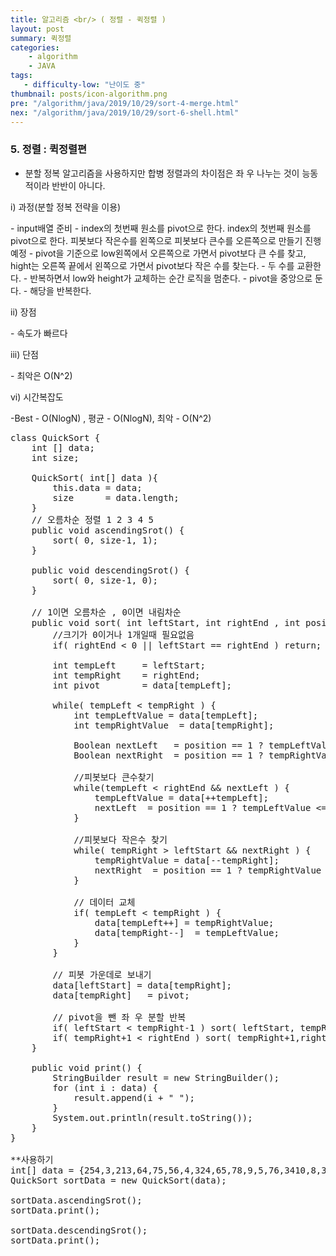 ```yaml
---
title: 알고리즘 <br/> ( 정렬 - 퀵정렬 )
layout: post
summary: 퀵정렬
categories: 
    - algorithm
    - JAVA
tags: 
   - difficulty-low: "난이도 중"
thumbnail: posts/icon-algorithm.png
pre: "/algorithm/java/2019/10/29/sort-4-merge.html"
nex: "/algorithm/java/2019/10/29/sort-6-shell.html"
---
```

### 5. 정렬 : 퀵정렬편
 - 분할 정복 알고리즘을 사용하지만 합병 정렬과의 차이점은  좌 우 나누는 것이 능동적이라 반반이 아니다.
   
<p class="bold-text"> i) 과정(분할 정복 전략을 이용) </p>
 - input배열 준비
 - index의 첫번째 원소를 pivot으로 한다. index의 첫번째 원소를 pivot으로 한다. 피봇보다 작은수를 왼쪽으로 피봇보다 큰수를 오른쪽으로 만들기 진행예정
 - pivot을 기준으로 low왼쪽에서 오른쪽으로 가면서 pivot보다 큰 수를 찾고, hight는 오른쪽 끝에서 왼쪽으로 가면서 pivot보다 작은 수를 찾는다.
 - 두 수를 교환한다.
 - 반복하면서 low와 height가 교체하는 순간 로직을 멈춘다.
 - pivot을 중앙으로 둔다.
 - 해당을 반복한다.
 
<p class="bold-text"> ii) 장점 </p>
 - 속도가 빠르다
   
<p class="bold-text"> iii) 단점 </p>
 - 최악은 O(N^2)

<p class="bold-text"> vi) 시간복잡도</p>
 -Best - O(NlogN) , 평균 - O(NlogN), 최악 - O(N^2)

<pre>
class QuickSort {
    int [] data; 
    int size;
   
    QuickSort( int[] data ){
        this.data = data;
        size      = data.length;
    }
    // 오름차순 정렬 1 2 3 4 5
    public void ascendingSrot() {
        sort( 0, size-1, 1);
    }
    
    public void descendingSrot() {
        sort( 0, size-1, 0);
    }
    
    // 1이면 오름차순 , 0이면 내림차순
    public void sort( int leftStart, int rightEnd , int position) {
        //크기가 0이거나 1개일때 필요없음
        if( rightEnd &lt; 0 || leftStart == rightEnd ) return;
        
        int tempLeft     = leftStart;
        int tempRight    = rightEnd;
        int pivot        = data[tempLeft];
        
        while( tempLeft &lt; tempRight ) {
            int tempLeftValue = data[tempLeft];
            int tempRightValue  = data[tempRight];
            
            Boolean nextLeft   = position == 1 ? tempLeftValue &lt;= pivot  : tempLeftValue >= pivot;
            Boolean nextRight  = position == 1 ? tempRightValue >= pivot  : tempRightValue &lt;= pivot;
            
            //피봇보다 큰수찾기
            while(tempLeft &lt; rightEnd && nextLeft ) {
                tempLeftValue = data[++tempLeft];
                nextLeft  = position == 1 ? tempLeftValue &lt;= pivot  : tempLeftValue >= pivot ;
            }
            
            //피봇보다 작은수 찾기
            while( tempRight > leftStart && nextRight ) {
                tempRightValue = data[--tempRight];
                nextRight  = position == 1 ? tempRightValue >= pivot  : tempRightValue &lt;= pivot;
            }
            
            // 데이터 교체
            if( tempLeft &lt; tempRight ) {
                data[tempLeft++] = tempRightValue;
                data[tempRight--]  = tempLeftValue;
            }
        }
        
        // 피봇 가운데로 보내기 
        data[leftStart] = data[tempRight];
        data[tempRight]   = pivot;
        
        // pivot을 뺀 좌 우 분할 반복
        if( leftStart &lt; tempRight-1 ) sort( leftStart, tempRight-1 , position);
        if( tempRight+1 &lt; rightEnd ) sort( tempRight+1,rightEnd , position); 
    }
    
    public void print() {
        StringBuilder result = new StringBuilder();
        for (int i : data) {
            result.append(i + " ");
        }
        System.out.println(result.toString());
    }
}

**사용하기
int[] data = {254,3,213,64,75,56,4,324,65,78,9,5,76,3410,8,342,76};
QuickSort sortData = new QuickSort(data);

sortData.ascendingSrot();
sortData.print();

sortData.descendingSrot();
sortData.print();
</pre>
